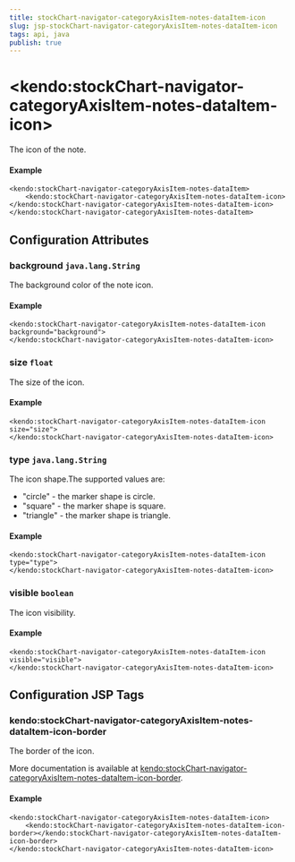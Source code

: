 ```yaml
---
title: stockChart-navigator-categoryAxisItem-notes-dataItem-icon
slug: jsp-stockChart-navigator-categoryAxisItem-notes-dataItem-icon
tags: api, java
publish: true
---
```


# \<kendo:stockChart-navigator-categoryAxisItem-notes-dataItem-icon\>

The icon of the note.

#### Example
    <kendo:stockChart-navigator-categoryAxisItem-notes-dataItem>
        <kendo:stockChart-navigator-categoryAxisItem-notes-dataItem-icon></kendo:stockChart-navigator-categoryAxisItem-notes-dataItem-icon>
    </kendo:stockChart-navigator-categoryAxisItem-notes-dataItem>

## Configuration Attributes

### background `java.lang.String`

The background color of the note icon.

#### Example
    <kendo:stockChart-navigator-categoryAxisItem-notes-dataItem-icon background="background">
    </kendo:stockChart-navigator-categoryAxisItem-notes-dataItem-icon>

### size `float`

The size of the icon.

#### Example
    <kendo:stockChart-navigator-categoryAxisItem-notes-dataItem-icon size="size">
    </kendo:stockChart-navigator-categoryAxisItem-notes-dataItem-icon>

### type `java.lang.String`

The icon shape.The supported values are:
* "circle" - the marker shape is circle.
* "square" - the marker shape is square.
* "triangle" - the marker shape is triangle.

#### Example
    <kendo:stockChart-navigator-categoryAxisItem-notes-dataItem-icon type="type">
    </kendo:stockChart-navigator-categoryAxisItem-notes-dataItem-icon>

### visible `boolean`

The icon visibility.

#### Example
    <kendo:stockChart-navigator-categoryAxisItem-notes-dataItem-icon visible="visible">
    </kendo:stockChart-navigator-categoryAxisItem-notes-dataItem-icon>


##  Configuration JSP Tags

### kendo:stockChart-navigator-categoryAxisItem-notes-dataItem-icon-border

The border of the icon.

More documentation is available at [kendo:stockChart-navigator-categoryAxisItem-notes-dataItem-icon-border](stockchart/navigator-categoryaxisitem-notes-dataitem-icon-border).

#### Example

    <kendo:stockChart-navigator-categoryAxisItem-notes-dataItem-icon>
        <kendo:stockChart-navigator-categoryAxisItem-notes-dataItem-icon-border></kendo:stockChart-navigator-categoryAxisItem-notes-dataItem-icon-border>
    </kendo:stockChart-navigator-categoryAxisItem-notes-dataItem-icon>

